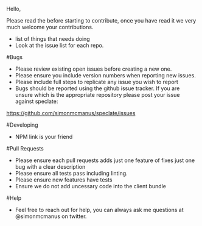 Hello,

Please read the before starting to contribute, once you have read it we very much welcome your contributions.

* list of things that needs doing
* Look at the issue list for each repo.

#Bugs

* Please review existing open issues before creating a new one.
* Please ensure you include version numbers when reporting new issues.
* Please include full steps to replicate any issue you wish to report
* Bugs should be reported using the github issue tracker. If you are unsure which is the appropriate repository please post your issue against speclate:

https://github.com/simonmcmanus/speclate/issues


#Developing

* NPM link is your friend

#Pull Requests
* Please ensure each pull requests adds just one feature of fixes just one bug with a clear description
* Please ensure all tests pass including linting.
* Please ensure new features have tests
* Ensure we do not add uncessary code into the client bundle

#Help

* Feel free to reach out for help, you can always ask me questions at @simonmcmanus on twitter.


